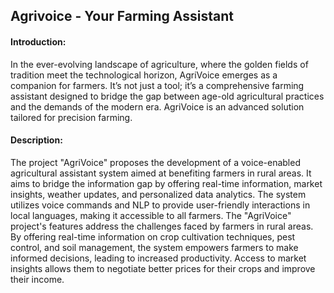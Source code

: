 ## Agrivoice - Your Farming Assistant
#### Introduction:
In the ever-evolving landscape of agriculture, where the golden fields of tradition meet the technological horizon, AgriVoice emerges as a companion for farmers. It’s not just a tool; it’s a comprehensive farming assistant designed to bridge the gap between age-old agricultural practices and the demands of the modern era. AgriVoice is an advanced solution tailored for precision farming.
#### Description:
The project "AgriVoice" proposes the development of a voice-enabled agricultural assistant system aimed at benefiting farmers in rural areas. It aims to bridge the information gap by offering real-time information, market insights, weather updates, and personalized data analytics. The system utilizes voice commands and NLP to provide user-friendly interactions in local languages, making it accessible to all farmers. The "AgriVoice" project's features address the challenges faced by farmers in rural areas. By offering real-time information on crop cultivation techniques, pest control, and soil management, the system empowers farmers to make informed decisions, leading to increased productivity. Access to market insights allows them to negotiate better prices for their crops and improve their income. 
